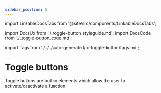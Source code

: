 ```yaml
---
sidebar_position: 5
---
```


import LinkableDocsTabs from '@site/src/components/LinkableDocsTabs';

import DocsUx from './\_toggle-button_styleguide.md';
import DocsCode from './\_toggle-button_code.md';

import Tags from './../../auto-generated/ix-toggle-button/tags.md';

# Toggle buttons

<Tags />
<!-- introduction start -->
Toggle buttons are button elements which allow the user to activate/deactivate a function.
<!-- introduction end -->
<LinkableDocsTabs>
  <DocsUx />
  <DocsCode />
</LinkableDocsTabs>

